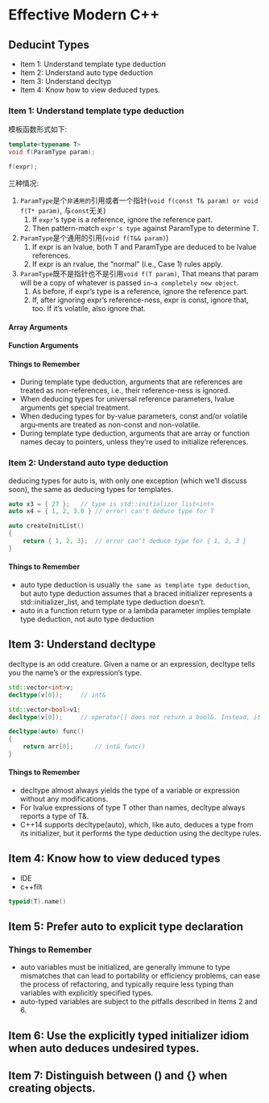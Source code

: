 # Effective Modern C++

## Deducint Types
+ Item 1: Understand template type deduction
+ Item 2: Understand auto type deduction
+ Item 3: Understand decltyp
+ Item 4: Know how to view deduced types.

### Item 1: Understand template type deduction

模板函数形式如下:
```cpp
template<typename T>
void f(ParamType param);

f(expr);
```

三种情况:
1. ```ParamType```是个```非通用的```引用或者一个指针(```void f(const T& param) or void f(T* param)```, 与```const```无关)
   1. If ```expr```'s type is a reference, ignore the reference part.
   2. Then pattern-match ```expr's type``` against ParamType to determine T.
2. ```ParamType```是个通用的引用(```void f(T&& param)```)
   1. If expr is an lvalue, both T and ParamType are deduced to be lvalue references.
   2. If expr is an rvalue, the “normal” (i.e., Case 1) rules apply.
3. ```ParamType```既不是指针也不是引用```void f(T param)```, That means that param will be a copy of whatever is passed ```in—a completely new object```.
   1. As before, if expr’s type is a reference, ignore the reference part.
   2. If, after ignoring expr’s reference-ness, expr is const, ignore that, too. If it’s
volatile, also ignore that.

#### Array Arguments
#### Function Arguments

#### Things to Remember

+ During template type deduction, arguments that are references are treated as non-references, i.e., their reference-ness is ignored.
+ When deducing types for universal reference parameters, lvalue arguments get special treatment.
+ When deducing types for by-value parameters, const and/or volatile argu‐ments are treated as non-const and non-volatile.
+ During template type deduction, arguments that are array or function names decay to pointers, unless they’re used to initialize references.

### Item 2: Understand auto type deduction

deducing types for auto is, with only one exception (which we’ll discuss soon), the same as deducing types for templates.

```cpp
auto x3 = { 27 };   // type is std::initializer_list<int>
auto x4 = { 1, 2, 3.0 } // error! can't deduce type for T

auto createInitList()
{
    return { 1, 2, 3};  // error can't deduce type for { 1, 2, 3 }
}
```

#### Things to Remember
+ auto type deduction is usually ```the same as template type deduction```, but auto type deduction assumes that a braced initializer represents a std::initializer_list, and template type deduction doesn’t.
+ auto in a function return type or a lambda parameter implies template type deduction, not auto type deduction

## Item 3: Understand decltype

decltype is an odd creature. Given a name or an expression, decltype tells you the name’s or the expression’s type.

```cpp
std::vector<int>v;
decltype(v[0]);     // int&

std::vector<bool>v1;
decltype(v[0]);     // operator[] does not return a bool&. Instead, it returns a brand new objects

decltype(auto) func()
{
    return arr[0];      // int& func()
}
```

#### Things to Remember
+ decltype almost always yields the type of a variable or expression without any modifications.
+ For lvalue expressions of type T other than names, decltype always reports a type of T&.
+ C++14 supports decltype(auto), which, like auto, deduces a type from its initializer, but it performs the type deduction using the decltype rules.

## Item 4: Know how to view deduced types

+ IDE
+ c++filt

```cpp
typeid(T).name()
```

## Item 5: Prefer auto to explicit type declaration

### Things to Remember

+ auto variables must be initialized, are generally immune to type mismatches that can lead to portability or efficiency problems, can ease the process of refactoring, and typically require less typing than variables with explicitly specified types.
+ auto-typed variables are subject to the pitfalls described in Items 2 and 6.

## Item 6: Use the explicitly typed initializer idiom when auto deduces undesired types.

## Item 7: Distinguish between () and {} when creating objects.